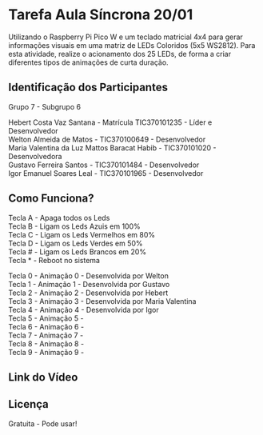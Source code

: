# Tarefa Aula Síncrona 20/01

Utilizando o Raspberry Pi Pico W e um teclado matricial 4x4 para gerar informações visuais em uma matriz de LEDs Coloridos (5x5 WS2812). Para esta atividade, realize o acionamento dos 25 LEDs, de forma a criar diferentes tipos de animações de curta duração.

## Identificação dos Participantes

Grupo 7 - Subgrupo 6

Hebert Costa Vaz Santana - Matrícula TIC370101235 - Líder e Desenvolvedor  
Welton Almeida de Matos - TIC370100649 - Desenvolvedor  
Maria Valentina da Luz Mattos Baracat Habib - TIC370101020 - Desenvolvedora  
Gustavo Ferreira Santos - TIC370101484 - Desenvolvedor  
Igor Emanuel Soares Leal - TIC370101965 - Desenvolvedor  

## Como Funciona?

Tecla A - Apaga todos os Leds  
Tecla B - Ligam os Leds Azuis em 100%  
Tecla C - Ligam os Leds Vermelhos em 80%  
Tecla D - Ligam os Leds Verdes em 50%  
Tecla # - Ligam os Leds Brancos em 20%  
Tecla * - Reboot no sistema  

Tecla 0 - Animação 0 - Desenvolvida por Welton  
Tecla 1 - Animação 1 - Desenvolvida por Gustavo  
Tecla 2 - Animação 2 - Desenvolvida por Hebert  
Tecla 3 - Animação 3 - Desenvolvida por Maria Valentina  
Tecla 4 - Animação 4 - Desenvolvida por Igor  
Tecla 5 - Animação 5 -  
Tecla 6 - Animação 6 -  
Tecla 7 - Animação 7 -  
Tecla 8 - Animação 8 -  
Tecla 9 - Animação 9 -  

## Link do Vídeo


## Licença

Gratuita - Pode usar!